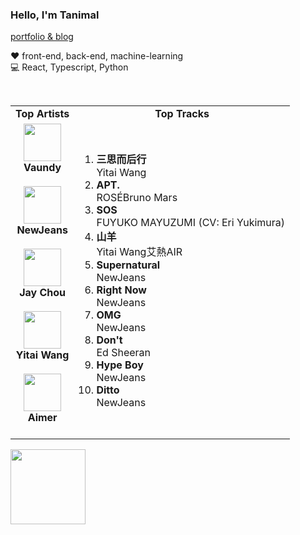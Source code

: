 ### Hello, I'm Tanimal

[portfolio & blog](https://bobcheng.vercel.app/)  
  
:heart: front-end, back-end, machine-learning    
:computer: React, Typescript, Python

<br>

<table>
  <tr>
    <td align="center"><strong>Top Artists</strong></td>
    <td align="center"><strong>Top Tracks</strong></td>
  </tr>
  <tr>
    <td align="center" id="top-artist"><div><img width='60px' src='https://i.scdn.co/image/ab6761610000e5ebb6e409f6c3d8b08a2f52072e'><br><strong>Vaundy</strong></div><br>
<div><img width='60px' src='https://i.scdn.co/image/ab6761610000e5eb80668ba2b15094d083780ea9'><br><strong>NewJeans</strong></div><br>
<div><img width='60px' src='https://i.scdn.co/image/ab6761610000e5eb02b3aa55ba238b2ceafb09da'><br><strong>Jay Chou</strong></div><br>
<div><img width='60px' src='https://i.scdn.co/image/ab6761610000e5eb876123de7dba4fd9f4a6b35d'><br><strong>Yitai Wang</strong></div><br>
<div><img width='60px' src='https://i.scdn.co/image/ab6761610000e5eb23241889efb57a4ce8338932'><br><strong>Aimer</strong></div><br>
</td>
   <td id="top-track"><ol>
<li><div><strong>三思而后行</strong></div>
<div>Yitai Wang</div></li>
<li><div><strong>APT.</strong></div>
<div>ROSÉBruno Mars</div></li>
<li><div><strong>SOS</strong></div>
<div>FUYUKO MAYUZUMI (CV: Eri Yukimura)</div></li>
<li><div><strong>山羊</strong></div>
<div>Yitai Wang艾熱AIR</div></li>
<li><div><strong>Supernatural</strong></div>
<div>NewJeans</div></li>
<li><div><strong>Right Now</strong></div>
<div>NewJeans</div></li>
<li><div><strong>OMG</strong></div>
<div>NewJeans</div></li>
<li><div><strong>Don't</strong></div>
<div>Ed Sheeran</div></li>
<li><div><strong>Hype Boy</strong></div>
<div>NewJeans</div></li>
<li><div><strong>Ditto</strong></div>
<div>NewJeans</div></li>
</ol></td>
  </tr>
</table>
<a href="https://open.spotify.com/">
  <img width="120px" src="https://github.com/Tanimal19/Tanimal19/blob/bf0a3a19f66ada166be4661cd923271218886fa4/icon/Spotify_Logo_CMYK_Green.png">
</a>

<!---
Tanimal19/Tanimal19 is a ✨ special ✨ repository because its `README.md` (this file) appears on your GitHub profile.
You can click the Preview link to take a look at your changes.
--->
